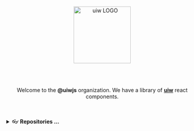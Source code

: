 <br />
<p align="center">
  <a href="https://uiwjs.github.io">
    <img alt="uiw LOGO" width="150" src="https://raw.githubusercontent.com/uiwjs/uiw/92f189f53312f1177466f48991736f95f86da0a6/src/assets/logo-README.svg?sanitize=true">
  </a>
</p>

<br />
<br />

<p align="center">Welcome to the <b>@uiwjs</b> organization. We have a library of <a href="https://github.com/uiwjs/uiw"><b>uiw</b></a> react components.</p>

<br />
<br />



<details>
<summary> 👓 <b>Repositories ...</b></summary>

The **uiwjs** project has a number of repositories, some important ones include:

| project | homepage | stars | last commit | downloads | version
| :--- | --- | :--- | :--- | :--- | :--- |
| [uiw](https://github.com/uiwjs/uiw) | [`#homepage`](https://uiwjs.github.io/uiw/) | [![GitHub stars](https://img.shields.io/github/stars/uiwjs/uiw?style=flat)](https://github.com/uiwjs/uiw/stargazers) | [![GitHub last commit](https://img.shields.io/github/last-commit/uiwjs/uiw?style=flat&label=last)](https://github.com/uiwjs/uiw/commits) | [![NPM Downloads](https://img.shields.io/npm/dm/uiw.svg?label=&logo=npm&style=flat&labelColor=ffacab&color=dd4e4c)](https://www.npmjs.com/package/uiw) | [![npm version](https://img.shields.io/npm/v/uiw.svg)](https://www.npmjs.com/package/uiw) |
| [react-codemirror](https://github.com/uiwjs/react-codemirror) 🔥🔥🔥 | [`#homepage`](https://uiwjs.github.io/react-codemirror/) | [![GitHub stars](https://img.shields.io/github/stars/uiwjs/react-codemirror?style=flat)](https://github.com/uiwjs/react-codemirror/stargazers) | [![GitHub last commit](https://img.shields.io/github/last-commit/uiwjs/react-codemirror?style=flat&label=last)](https://github.com/uiwjs/react-codemirror/commits) | [![NPM Downloads](https://img.shields.io/npm/dm/@uiw/react-codemirror.svg?label=&logo=npm&style=flat&labelColor=ffacab&color=dd4e4c)](https://www.npmjs.com/package/@uiw/react-codemirror) | [![npm version](https://img.shields.io/npm/v/@uiw/react-codemirror.svg)](https://www.npmjs.com/package/@uiw/react-codemirror) |
| [react-login-page](https://github.com/uiwjs/react-login-page) | [`#homepage`](https://uiwjs.github.io/react-login-page/) | [![GitHub stars](https://img.shields.io/github/stars/uiwjs/react-login-page?style=flat)](https://github.com/uiwjs/react-login-page/stargazers) | [![GitHub last commit](https://img.shields.io/github/last-commit/uiwjs/react-login-page?style=flat&label=last)](https://github.com/uiwjs/react-login-page/commits) | [![NPM Downloads](https://img.shields.io/npm/dm/react-login-page.svg?label=&logo=npm&style=flat&labelColor=ffacab&color=dd4e4c)](https://www.npmjs.com/package/react-login-page) | [![npm version](https://img.shields.io/npm/v/react-login-page.svg)](https://www.npmjs.com/package/react-login-page) |
| [react-md-editor](https://github.com/uiwjs/react-md-editor) 🔥🔥🔥 | [`#homepage`](https://uiwjs.github.io/react-md-editor/) | [![GitHub stars](https://img.shields.io/github/stars/uiwjs/react-md-editor?style=flat)](https://github.com/uiwjs/react-md-editor/stargazers) | [![GitHub last commit](https://img.shields.io/github/last-commit/uiwjs/react-md-editor?style=flat&label=last)](https://github.com/uiwjs/react-md-editor/commits) | [![NPM Downloads](https://img.shields.io/npm/dm/@uiw/react-md-editor.svg?label=&logo=npm&style=flat&labelColor=ffacab&color=dd4e4c)](https://www.npmjs.com/package/@uiw/react-md-editor) | [![npm version](https://img.shields.io/npm/v/@uiw/react-md-editor.svg)](https://www.npmjs.com/package/@uiw/react-md-editor) |
| [react-textarea-code-editor](https://github.com/uiwjs/react-textarea-code-editor) 🔥🔥 | [`#homepage`](https://uiwjs.github.io/react-textarea-code-editor/) | [![GitHub stars](https://img.shields.io/github/stars/uiwjs/react-textarea-code-editor?style=flat)](https://github.com/uiwjs/react-textarea-code-editor/stargazers) | [![GitHub last commit](https://img.shields.io/github/last-commit/uiwjs/react-textarea-code-editor?style=flat&label=last)](https://github.com/uiwjs/react-textarea-code-editor/commits) | [![NPM Downloads](https://img.shields.io/npm/dm/@uiw/react-textarea-code-editor.svg?label=&logo=npm&style=flat&labelColor=ffacab&color=dd4e4c)](https://www.npmjs.com/package/@uiw/react-textarea-code-editor) | [![npm version](https://img.shields.io/npm/v/@uiw/react-textarea-code-editor.svg)](https://www.npmjs.com/package/@uiw/react-textarea-code-editor) |
| [react-markdown-preview](https://github.com/uiwjs/react-markdown-preview) 🔥🔥 | [`#homepage`](https://uiwjs.github.io/react-markdown-preview/) | [![GitHub stars](https://img.shields.io/github/stars/uiwjs/react-markdown-preview?style=flat)](https://github.com/uiwjs/react-markdown-preview/stargazers) | [![GitHub last commit](https://img.shields.io/github/last-commit/uiwjs/react-markdown-preview?style=flat&label=last)](https://github.com/uiwjs/react-markdown-preview/commits) | [![NPM Downloads](https://img.shields.io/npm/dm/@uiw/react-markdown-preview.svg?label=&logo=npm&style=flat&labelColor=ffacab&color=dd4e4c)](https://www.npmjs.com/package/@uiw/react-markdown-preview) | [![npm version](https://img.shields.io/npm/v/@uiw/react-markdown-preview.svg)](https://www.npmjs.com/package/@uiw/react-markdown-preview) |
| [react-markdown-editor](https://github.com/uiwjs/react-markdown-editor) 🔥 | [`#homepage`](https://uiwjs.github.io/react-markdown-editor/) | [![GitHub stars](https://img.shields.io/github/stars/uiwjs/react-markdown-editor?style=flat)](https://github.com/uiwjs/react-markdown-editor/stargazers) | [![GitHub last commit](https://img.shields.io/github/last-commit/uiwjs/react-markdown-editor?style=flat&label=last)](https://github.com/uiwjs/react-markdown-editor/commits) | [![NPM Downloads](https://img.shields.io/npm/dm/@uiw/react-markdown-editor.svg?label=&logo=npm&style=flat&labelColor=ffacab&color=dd4e4c)](https://www.npmjs.com/package/@uiw/react-markdown-editor) | [![npm version](https://img.shields.io/npm/v/@uiw/react-markdown-editor.svg)](https://www.npmjs.com/package/@uiw/react-markdown-editor) |
| [react-json-view](https://github.com/uiwjs/react-json-view) | [`#homepage`](https://uiwjs.github.io/react-json-view/) | [![GitHub stars](https://img.shields.io/github/stars/uiwjs/react-json-view?style=flat)](https://github.com/uiwjs/react-json-view/stargazers) | [![GitHub last commit](https://img.shields.io/github/last-commit/uiwjs/react-json-view?style=flat&label=last)](https://github.com/uiwjs/react-json-view/commits) | [![NPM Downloads](https://img.shields.io/npm/dm/@uiw/react-json-view.svg?label=&logo=npm&style=flat&labelColor=ffacab&color=dd4e4c)](https://www.npmjs.com/package/@uiw/react-json-view) | [![npm version](https://img.shields.io/npm/v/@uiw/react-json-view.svg)](https://www.npmjs.com/package/@uiw/react-json-view) |
| [react-heat-map](https://github.com/uiwjs/react-heat-map) 🔥 | [`#homepage`](https://uiwjs.github.io/react-heat-map/) | [![GitHub stars](https://img.shields.io/github/stars/uiwjs/react-heat-map?style=flat)](https://github.com/uiwjs/react-heat-map/stargazers) | [![GitHub last commit](https://img.shields.io/github/last-commit/uiwjs/react-heat-map?style=flat&label=last)](https://github.com/uiwjs/react-heat-map/commits) | [![NPM Downloads](https://img.shields.io/npm/dm/@uiw/react-heat-map.svg?label=&logo=npm&style=flat&labelColor=ffacab&color=dd4e4c)](https://www.npmjs.com/package/@uiw/react-heat-map) | [![npm version](https://img.shields.io/npm/v/@uiw/react-heat-map.svg)](https://www.npmjs.com/package/@uiw/react-heat-map) |
| [react-amap](https://github.com/uiwjs/react-amap) 🔥 | [`#homepage`](https://uiwjs.github.io/react-amap/) | [![GitHub stars](https://img.shields.io/github/stars/uiwjs/react-amap?style=flat)](https://github.com/uiwjs/react-amap) | [![GitHub last commit](https://img.shields.io/github/last-commit/uiwjs/react-amap?style=flat&label=last)](https://github.com/uiwjs/react-amap/commits) | [![NPM Downloads](https://img.shields.io/npm/dm/@uiw/react-amap.svg?label=&logo=npm&style=flat&labelColor=ffacab&color=dd4e4c)](https://www.npmjs.com/package/@uiw/react-amap) | [![npm version](https://img.shields.io/npm/v/@uiw/react-amap.svg)](https://www.npmjs.com/package/@uiw/react-amap) |
| [react-baidu-map](https://github.com/uiwjs/react-baidu-map) 🔥 | [`#homepage`](https://uiwjs.github.io/react-baidu-map/) | [![GitHub stars](https://img.shields.io/github/stars/uiwjs/react-baidu-map?style=flat)](https://github.com/uiwjs/react-baidu-map/stargazers) | [![GitHub last commit](https://img.shields.io/github/last-commit/uiwjs/react-baidu-map?style=flat&label=last)](https://github.com/uiwjs/react-baidu-map/commits) | [![NPM Downloads](https://img.shields.io/npm/dm/@uiw/react-baidu-map.svg?label=&logo=npm&style=flat&labelColor=ffacab&color=dd4e4c)](https://www.npmjs.com/package/@uiw/react-baidu-map) | [![npm version](https://img.shields.io/npm/v/@uiw/react-baidu-map.svg)](https://www.npmjs.com/package/@uiw/react-baidu-map) |
| [react-color](https://github.com/uiwjs/react-color) 🔥 | [`#homepage`](https://uiwjs.github.io/react-color/) | [![GitHub stars](https://img.shields.io/github/stars/uiwjs/react-color?style=flat)](https://github.com/uiwjs/react-color/stargazers) | [![GitHub last commit](https://img.shields.io/github/last-commit/uiwjs/react-color?style=flat&label=last)](https://github.com/uiwjs/react-color/commits) | [![NPM Downloads](https://img.shields.io/npm/dm/@uiw/react-color.svg?label=&logo=npm&style=flat&labelColor=ffacab&color=dd4e4c)](https://www.npmjs.com/package/@uiw/react-color) | [![npm version](https://img.shields.io/npm/v/@uiw/react-color.svg)](https://www.npmjs.com/package/@uiw/react-color) |
| [react-layout](https://github.com/uiwjs/react-layout) 🔥 | [`#homepage`](https://uiwjs.github.io/react-layout/) | [![GitHub stars](https://img.shields.io/github/stars/uiwjs/react-layout?style=flat)](https://github.com/uiwjs/react-layout/stargazers) | [![GitHub last commit](https://img.shields.io/github/last-commit/uiwjs/react-layout?style=flat&label=last)](https://github.com/uiwjs/react-layout/commits) | [![NPM Downloads](https://img.shields.io/npm/dm/@uiw/react-layout.svg?label=&logo=npm&style=flat&labelColor=ffacab&color=dd4e4c)](https://www.npmjs.com/package/@uiw/react-layout) | [![npm version](https://img.shields.io/npm/v/@uiw/react-layout.svg)](https://www.npmjs.com/package/@uiw/react-layout) |
| [react-code-preview](https://github.com/uiwjs/react-code-preview) | [`#homepage`](https://uiwjs.github.io/react-code-preview/) | [![GitHub stars](https://img.shields.io/github/stars/uiwjs/react-code-preview?style=flat)](https://github.com/uiwjs/react-code-preview/stargazers) | [![GitHub last commit](https://img.shields.io/github/last-commit/uiwjs/react-code-preview?style=flat&label=last)](https://github.com/uiwjs/react-code-preview/commits) | [![NPM Downloads](https://img.shields.io/npm/dm/@uiw/react-code-preview.svg?label=&logo=npm&style=flat&labelColor=ffacab&color=dd4e4c)](https://www.npmjs.com/package/@uiw/react-code-preview) | [![npm version](https://img.shields.io/npm/v/@uiw/react-code-preview.svg)](https://www.npmjs.com/package/@uiw/react-code-preview) |
| [react-code-preview-layout](https://github.com/uiwjs/react-code-preview-layout) | [`#homepage`](https://uiwjs.github.io/react-code-preview-layout/) | [![GitHub stars](https://img.shields.io/github/stars/uiwjs/react-code-preview-layout?style=flat)](https://github.com/uiwjs/react-code-preview-layout/stargazers) | [![GitHub last commit](https://img.shields.io/github/last-commit/uiwjs/react-code-preview-layout?style=flat&label=last)](https://github.com/uiwjs/react-code-preview-layout/commits) | [![NPM Downloads](https://img.shields.io/npm/dm/react-code-preview-layout.svg?label=&logo=npm&style=flat&labelColor=ffacab&color=dd4e4c)](https://www.npmjs.com/package/@uiw/react-code-preview-layout) | [![npm version](https://img.shields.io/npm/v/react-code-preview-layout.svg)](https://www.npmjs.com/package/@uiw/react-code-preview-layout) |
| [react-native-alipay](https://github.com/uiwjs/react-native-alipay) | [`#homepage`](https://uiwjs.github.io/react-native-alipay/) | [![GitHub stars](https://img.shields.io/github/stars/uiwjs/react-native-alipay?style=flat)](https://github.com/uiwjs/react-native-alipay/stargazers) | [![GitHub last commit](https://img.shields.io/github/last-commit/uiwjs/react-native-alipay?style=flat&label=last)](https://github.com/uiwjs/react-native-alipay/commits) | [![NPM Downloads](https://img.shields.io/npm/dm/@uiw/react-native-alipay.svg?label=&logo=npm&style=flat&labelColor=ffacab&color=dd4e4c)](https://www.npmjs.com/package/@uiw/react-native-alipay) | [![npm version](https://img.shields.io/npm/v/@uiw/react-native-alipay.svg)](https://www.npmjs.com/package/@uiw/react-native-alipay) |
| [react-native-amap-geolocation](https://github.com/uiwjs/react-native-amap-geolocation) | [`#homepage`](https://uiwjs.github.io/react-native-amap-geolocation/) | [![GitHub stars](https://img.shields.io/github/stars/uiwjs/react-native-amap-geolocation?style=flat)](https://github.com/uiwjs/react-native-amap-geolocation/stargazers) | [![GitHub last commit](https://img.shields.io/github/last-commit/uiwjs/react-native-amap-geolocation?style=flat&label=last)](https://github.com/uiwjs/react-native-amap-geolocation/commits) | [![NPM Downloads](https://img.shields.io/npm/dm/@uiw/react-native-amap-geolocation.svg?label=&logo=npm&style=flat&labelColor=ffacab&color=dd4e4c)](https://www.npmjs.com/package/@uiw/react-native-amap-geolocation) | [![npm version](https://img.shields.io/npm/v/@uiw/react-native-amap-geolocation.svg)](https://www.npmjs.com/package/@uiw/react-native-amap-geolocation) |
| [date-formatter](https://github.com/uiwjs/date-formatter) | [`#homepage`](https://uiwjs.github.io/date-formatter/) | [![GitHub stars](https://img.shields.io/github/stars/uiwjs/date-formatter?style=flat)](https://github.com/uiwjs/date-formatter/stargazers) | [![GitHub last commit](https://img.shields.io/github/last-commit/uiwjs/date-formatter?style=flat&label=last)](https://github.com/uiwjs/date-formatter/commits) | [![NPM Downloads](https://img.shields.io/npm/dm/@uiw/formatter.svg?label=&logo=npm&style=flat&labelColor=ffacab&color=dd4e4c)](https://www.npmjs.com/package/@uiw/formatter) | [![npm version](https://img.shields.io/npm/v/@uiw/formatter.svg)](https://www.npmjs.com/package/@uiw/formatter) |
| [react-github-corners](https://github.com/uiwjs/react-github-corners) | [`#homepage`](https://uiwjs.github.io/react-github-corners/) | [![GitHub stars](https://img.shields.io/github/stars/uiwjs/react-github-corners?style=flat)](https://github.com/uiwjs/react-github-corners/stargazers) | [![GitHub last commit](https://img.shields.io/github/last-commit/uiwjs/react-github-corners?style=flat&label=last)](https://github.com/uiwjs/react-github-corners/commits) | [![NPM Downloads](https://img.shields.io/npm/dm/@uiw/react-github-corners.svg?label=&logo=npm&style=flat&labelColor=ffacab&color=dd4e4c)](https://www.npmjs.com/package/@uiw/react-github-corners) | [![npm version](https://img.shields.io/npm/v/@uiw/react-github-corners.svg)](https://www.npmjs.com/package/@uiw/react-github-corners) |
| [react-split](https://github.com/uiwjs/react-split) | [`#homepage`](https://uiwjs.github.io/react-split/) | [![GitHub stars](https://img.shields.io/github/stars/uiwjs/react-split?style=flat)](https://github.com/uiwjs/react-split/stargazers) | [![GitHub last commit](https://img.shields.io/github/last-commit/uiwjs/react-split?style=flat&label=last)](https://github.com/uiwjs/react-split/commits) | [![NPM Downloads](https://img.shields.io/npm/dm/@uiw/react-split.svg?label=&logo=npm&style=flat&labelColor=ffacab&color=dd4e4c)](https://www.npmjs.com/package/@uiw/react-split) | [![npm version](https://img.shields.io/npm/v/@uiw/react-split.svg)](https://www.npmjs.com/package/@uiw/react-split) |
| [react-back-to-top](https://github.com/uiwjs/react-back-to-top) | [`#homepage`](https://uiwjs.github.io/react-back-to-top/) | [![GitHub stars](https://img.shields.io/github/stars/uiwjs/react-back-to-top?style=flat)](https://github.com/uiwjs/react-back-to-top/stargazers) | [![GitHub last commit](https://img.shields.io/github/last-commit/uiwjs/react-back-to-top?style=flat&label=last)](https://github.com/uiwjs/react-back-to-top/commits) | [![NPM Downloads](https://img.shields.io/npm/dm/@uiw/react-back-to-top.svg?label=&logo=npm&style=flat&labelColor=ffacab&color=dd4e4c)](https://www.npmjs.com/package/@uiw/react-back-to-top) | [![npm version](https://img.shields.io/npm/v/@uiw/react-back-to-top.svg)](https://www.npmjs.com/package/@uiw/react-back-to-top) |
| [react-watermark](https://github.com/uiwjs/react-watermark) | [`#homepage`](https://uiwjs.github.io/react-watermark/) | [![GitHub stars](https://img.shields.io/github/stars/uiwjs/react-watermark?style=flat)](https://github.com/uiwjs/react-watermark/stargazers) | [![GitHub last commit](https://img.shields.io/github/last-commit/uiwjs/react-watermark?style=flat&label=last)](https://github.com/uiwjs/react-watermark/commits) | [![NPM Downloads](https://img.shields.io/npm/dm/@uiw/react-watermark.svg?label=&logo=npm&style=flat&labelColor=ffacab&color=dd4e4c)](https://www.npmjs.com/package/@uiw/react-watermark) | [![npm version](https://img.shields.io/npm/v/@uiw/react-watermark.svg)](https://www.npmjs.com/package/@uiw/react-watermark) |
| [react-prismjs](https://github.com/uiwjs/react-prismjs) | [`#homepage`](https://uiwjs.github.io/react-prismjs/) | [![GitHub stars](https://img.shields.io/github/stars/uiwjs/react-prismjs?style=flat)](https://github.com/uiwjs/react-prismjs/stargazers) | [![GitHub last commit](https://img.shields.io/github/last-commit/uiwjs/react-prismjs?style=flat&label=last)](https://github.com/uiwjs/react-prismjs/commits) | [![NPM Downloads](https://img.shields.io/npm/dm/@uiw/react-prismjs.svg?label=&logo=npm&style=flat&labelColor=ffacab&color=dd4e4c)](https://www.npmjs.com/package/@uiw/react-prismjs) | [![npm version](https://img.shields.io/npm/v/@uiw/react-prismjs.svg)](https://www.npmjs.com/package/@uiw/react-prismjs) |
| [react-clock](https://github.com/uiwjs/react-clock) | [`#homepage`](https://uiwjs.github.io/react-clock/) | [![GitHub stars](https://img.shields.io/github/stars/uiwjs/react-clock?style=flat)](https://github.com/uiwjs/react-clock/stargazers) | [![GitHub last commit](https://img.shields.io/github/last-commit/uiwjs/react-clock?style=flat&label=last)](https://github.com/uiwjs/react-clock/commits) | [![NPM Downloads](https://img.shields.io/npm/dm/@uiw/react-clock.svg?label=&logo=npm&style=flat&labelColor=ffacab&color=dd4e4c)](https://www.npmjs.com/package/@uiw/react-clock) | [![npm version](https://img.shields.io/npm/v/@uiw/react-clock.svg)](https://www.npmjs.com/package/@uiw/react-clock) |
| [react-tabs-draggable](https://github.com/uiwjs/react-tabs-draggable) | [`#homepage`](https://uiwjs.github.io/react-tabs-draggable/) | [![GitHub stars](https://img.shields.io/github/stars/uiwjs/react-tabs-draggable?style=flat)](https://github.com/uiwjs/react-tabs-draggable/stargazers) | [![GitHub last commit](https://img.shields.io/github/last-commit/uiwjs/react-tabs-draggable?style=flat&label=last)](https://github.com/uiwjs/react-tabs-draggable/commits) | [![NPM Downloads](https://img.shields.io/npm/dm/@uiw/react-tabs-draggable.svg?label=&logo=npm&style=flat&labelColor=ffacab&color=dd4e4c)](https://www.npmjs.com/package/@uiw/react-tabs-draggable) | [![npm version](https://img.shields.io/npm/v/@uiw/react-tabs-draggable.svg)](https://www.npmjs.com/package/@uiw/react-tabs-draggable) |
| [file-icons](https://github.com/uiwjs/file-icons) | [`#homepage`](https://uiwjs.github.io/file-icons/) | [![GitHub stars](https://img.shields.io/github/stars/uiwjs/file-icons?style=flat)](https://github.com/uiwjs/file-icons/stargazers) | [![GitHub last commit](https://img.shields.io/github/last-commit/uiwjs/file-icons?style=flat&label=last)](https://github.com/uiwjs/file-icons/commits) | [![NPM Downloads](https://img.shields.io/npm/dm/@uiw/file-icons.svg?label=&logo=npm&style=flat&labelColor=ffacab&color=dd4e4c)](https://www.npmjs.com/package/@uiw/file-icons) | [![npm version](https://img.shields.io/npm/v/@uiw/file-icons.svg)](https://www.npmjs.com/package/@uiw/file-icons) |
| [icons](https://github.com/uiwjs/icons) 🔥 | [`#homepage`](https://uiwjs.github.io/icons/) | [![GitHub stars](https://img.shields.io/github/stars/uiwjs/icons?style=flat)](https://github.com/uiwjs/icons/stargazers) | [![GitHub last commit](https://img.shields.io/github/last-commit/uiwjs/icons?style=flat&label=last)](https://github.com/uiwjs/icons/commits) | [![NPM Downloads](https://img.shields.io/npm/dm/@uiw/icons.svg?label=&logo=npm&style=flat&labelColor=ffacab&color=dd4e4c)](https://www.npmjs.com/package/@uiw/icons) | [![npm version](https://img.shields.io/npm/v/@uiw/icons.svg)](https://www.npmjs.com/package/@uiw/icons) |
| [reset-css](https://github.com/uiwjs/reset-css) | [`#homepage`](https://uiwjs.github.io/reset-css/) | [![GitHub stars](https://img.shields.io/github/stars/uiwjs/reset-css?style=flat)](https://github.com/uiwjs/reset-css/stargazers) | [![GitHub last commit](https://img.shields.io/github/last-commit/uiwjs/reset-css?style=flat&label=last)](https://github.com/uiwjs/reset-css/commits) | [![NPM Downloads](https://img.shields.io/npm/dm/@uiw/reset.css.svg?label=&logo=npm&style=flat&labelColor=ffacab&color=dd4e4c)](https://www.npmjs.com/package/@uiw/reset.css) | [![npm version](https://img.shields.io/npm/v/@uiw/reset.css.svg)](https://www.npmjs.com/package/@uiw/reset.css) |
| [copy-to-clipboard](https://github.com/uiwjs/copy-to-clipboard) 🔥🔥🔥 | [`#homepage`](https://uiwjs.github.io/copy-to-clipboard/) | [![GitHub stars](https://img.shields.io/github/stars/uiwjs/copy-to-clipboard?style=flat)](https://github.com/uiwjs/copy-to-clipboard/stargazers) | [![GitHub last commit](https://img.shields.io/github/last-commit/uiwjs/copy-to-clipboard?style=flat&label=last)](https://github.com/uiwjs/copy-to-clipboard/commits) | [![NPM Downloads](https://img.shields.io/npm/dm/@uiw/copy-to-clipboard.svg?label=&logo=npm&style=flat&labelColor=ffacab&color=dd4e4c)](https://www.npmjs.com/package/@uiw/copy-to-clipboard) | [![npm version](https://img.shields.io/npm/v/@uiw/copy-to-clipboard.svg)](https://www.npmjs.com/package/@uiw/copy-to-clipboard) |
| [react-mac-keyboard](https://github.com/uiwjs/react-mac-keyboard) | [`#homepage`](https://uiwjs.github.io/react-mac-keyboard/) | [![GitHub stars](https://img.shields.io/github/stars/uiwjs/react-mac-keyboard?style=flat)](https://github.com/uiwjs/react-mac-keyboard/stargazers) | [![GitHub last commit](https://img.shields.io/github/last-commit/uiwjs/react-mac-keyboard?style=flat&label=last)](https://github.com/uiwjs/react-mac-keyboard/commits) | [![NPM Downloads](https://img.shields.io/npm/dm/@uiw/react-mac-keyboard.svg?label=&logo=npm&style=flat&labelColor=ffacab&color=dd4e4c)](https://www.npmjs.com/package/@uiw/react-mac-keyboard) | [![npm version](https://img.shields.io/npm/v/@uiw/react-mac-keyboard.svg)](https://www.npmjs.com/package/@uiw/react-mac-keyboard) |
| [react-domain-verify](https://github.com/uiwjs/react-domain-verify) | [`#homepage`](https://uiwjs.github.io/react-domain-verify/) | [![GitHub stars](https://img.shields.io/github/stars/uiwjs/react-domain-verify?style=flat)](https://github.com/uiwjs/react-domain-verify/stargazers) | [![GitHub last commit](https://img.shields.io/github/last-commit/uiwjs/react-domain-verify?style=flat&label=last)](https://github.com/uiwjs/react-domain-verify/commits) | [![NPM Downloads](https://img.shields.io/npm/dm/@uiw/react-domain-verify.svg?label=&logo=npm&style=flat&labelColor=ffacab&color=dd4e4c)](https://www.npmjs.com/package/@uiw/react-domain-verify) | [![npm version](https://img.shields.io/npm/v/@uiw/react-domain-verify.svg)](https://www.npmjs.com/package/@uiw/react-domain-verify) |
| [react-stackblitz](https://github.com/uiwjs/react-stackblitz) | [`#homepage`](https://uiwjs.github.io/react-stackblitz/) | [![GitHub stars](https://img.shields.io/github/stars/uiwjs/react-stackblitz?style=flat)](https://github.com/uiwjs/react-stackblitz/stargazers) | [![GitHub last commit](https://img.shields.io/github/last-commit/uiwjs/react-stackblitz?style=flat&label=last)](https://github.com/uiwjs/react-stackblitz/commits) | [![NPM Downloads](https://img.shields.io/npm/dm/@uiw/react-stackblitz.svg?label=&logo=npm&style=flat&labelColor=ffacab&color=dd4e4c)](https://www.npmjs.com/package/@uiw/react-stackblitz) | [![npm version](https://img.shields.io/npm/v/@uiw/react-stackblitz.svg)](https://www.npmjs.com/package/@uiw/react-stackblitz) |
| [react-codesandbox](https://github.com/uiwjs/react-codesandbox) | [`#homepage`](https://uiwjs.github.io/react-codesandbox/) | [![GitHub stars](https://img.shields.io/github/stars/uiwjs/react-codesandbox?style=flat)](https://github.com/uiwjs/react-codesandbox/stargazers) | [![GitHub last commit](https://img.shields.io/github/last-commit/uiwjs/react-codesandbox?style=flat&label=last)](https://github.com/uiwjs/react-codesandbox/commits) | [![NPM Downloads](https://img.shields.io/npm/dm/@uiw/react-codesandbox.svg?label=&logo=npm&style=flat&labelColor=ffacab&color=dd4e4c)](https://www.npmjs.com/package/@uiw/react-codesandbox) | [![npm version](https://img.shields.io/npm/v/@uiw/react-codesandbox.svg)](https://www.npmjs.com/package/@uiw/react-codesandbox) |
| [react-codepen](https://github.com/uiwjs/react-codepen) | [`#homepage`](https://uiwjs.github.io/react-codepen/) | [![GitHub stars](https://img.shields.io/github/stars/uiwjs/react-codepen?style=flat)](https://github.com/uiwjs/react-codepen/stargazers) | [![GitHub last commit](https://img.shields.io/github/last-commit/uiwjs/react-codepen?style=flat&label=last)](https://github.com/uiwjs/react-codepen/commits) | [![NPM Downloads](https://img.shields.io/npm/dm/@uiw/react-codepen.svg?label=&logo=npm&style=flat&labelColor=ffacab&color=dd4e4c)](https://www.npmjs.com/package/@uiw/react-codepen) | [![npm version](https://img.shields.io/npm/v/@uiw/react-codepen.svg)](https://www.npmjs.com/package/@uiw/react-codepen) |
| [react-shields](https://github.com/uiwjs/react-shields) | [`#homepage`](https://uiwjs.github.io/react-shields/) | [![GitHub stars](https://img.shields.io/github/stars/uiwjs/react-shields?style=flat)](https://github.com/uiwjs/react-shields/stargazers) | [![GitHub last commit](https://img.shields.io/github/last-commit/uiwjs/react-shields?style=flat&label=last)](https://github.com/uiwjs/react-shields/commits) | [![NPM Downloads](https://img.shields.io/npm/dm/@uiw/react-shields.svg?label=&logo=npm&style=flat&labelColor=ffacab&color=dd4e4c)](https://www.npmjs.com/package/@uiw/react-shields) | [![npm version](https://img.shields.io/npm/v/@uiw/react-shields.svg)](https://www.npmjs.com/package/@uiw/react-shields) |
| [react-only-when](https://github.com/uiwjs/react-only-when) | [`#homepage`](https://uiwjs.github.io/react-only-when/) | [![GitHub stars](https://img.shields.io/github/stars/uiwjs/react-only-when?style=flat)](https://github.com/uiwjs/react-only-when/stargazers) | [![GitHub last commit](https://img.shields.io/github/last-commit/uiwjs/react-only-when?style=flat&label=last)](https://github.com/uiwjs/react-only-when/commits) | [![NPM Downloads](https://img.shields.io/npm/dm/@uiw/react-only-when.svg?label=&logo=npm&style=flat&labelColor=ffacab&color=dd4e4c)](https://www.npmjs.com/package/@uiw/react-only-when) | [![npm version](https://img.shields.io/npm/v/@uiw/react-only-when.svg)](https://www.npmjs.com/package/@uiw/react-only-when) |
| [react-keywords](https://github.com/uiwjs/react-keywords) | [`#homepage`](https://uiwjs.github.io/react-keywords/) | [![GitHub stars](https://img.shields.io/github/stars/uiwjs/react-keywords?style=flat)](https://github.com/uiwjs/react-keywords/stargazers) | [![GitHub last commit](https://img.shields.io/github/last-commit/uiwjs/react-keywords?style=flat&label=last)](https://github.com/uiwjs/react-keywords/commits) | [![NPM Downloads](https://img.shields.io/npm/dm/react-keywords.svg?label=&logo=npm&style=flat&labelColor=ffacab&color=dd4e4c)](https://www.npmjs.com/package/react-keywords) | [![npm version](https://img.shields.io/npm/v/react-keywords.svg)](https://www.npmjs.com/package/react-keywords) |
| [react-run-web](https://github.com/uiwjs/react-run-web) | [`#homepage`](https://uiwjs.github.io/react-run-web/) | [![GitHub stars](https://img.shields.io/github/stars/uiwjs/react-run-web?style=flat)](https://github.com/uiwjs/react-run-web/stargazers) | [![GitHub last commit](https://img.shields.io/github/last-commit/uiwjs/react-run-web?style=flat&label=last)](https://github.com/uiwjs/react-run-web/commits) | [![NPM Downloads](https://img.shields.io/npm/dm/@uiw/react-run-web.svg?label=&logo=npm&style=flat&labelColor=ffacab&color=dd4e4c)](https://www.npmjs.com/package/@uiw/react-run-web) | [![npm version](https://img.shields.io/npm/v/@uiw/react-run-web.svg)](https://www.npmjs.com/package/@uiw/react-run-web) |
| [province-city-china](https://github.com/uiwjs/province-city-china) 🔥🔥 | [`#homepage`](https://uiwjs.github.io/province-city-china/) | [![GitHub stars](https://img.shields.io/github/stars/uiwjs/province-city-china?style=flat)](https://github.com/uiwjs/province-city-china/stargazers) | [![GitHub last commit](https://img.shields.io/github/last-commit/uiwjs/province-city-china?style=flat&label=last)](https://github.com/uiwjs/province-city-china/commits) | [![NPM Downloads](https://img.shields.io/npm/dm/province-city-china.svg?label=&logo=npm&style=flat&labelColor=ffacab&color=dd4e4c)](https://www.npmjs.com/package/province-city-china) | [![npm version](https://img.shields.io/npm/v/province-city-china.svg)](https://www.npmjs.com/package/province-city-china) |
| [babel-plugin-transform-remove-imports](https://github.com/uiwjs/babel-plugin-transform-remove-imports) 🔥🔥 | [`#homepage`](https://uiwjs.github.io/babel-plugin-transform-remove-imports/) | [![GitHub stars](https://img.shields.io/github/stars/uiwjs/babel-plugin-transform-remove-imports?style=flat)](https://github.com/uiwjs/babel-plugin-transform-remove-imports/stargazers) | [![GitHub last commit](https://img.shields.io/github/last-commit/uiwjs/babel-plugin-transform-remove-imports?style=flat&label=last)](https://github.com/uiwjs/babel-plugin-transform-remove-imports/commits) | [![NPM Downloads](https://img.shields.io/npm/dm/babel-plugin-transform-remove-imports.svg?label=&logo=npm&style=flat&labelColor=ffacab&color=dd4e4c)](https://www.npmjs.com/package/babel-plugin-transform-remove-imports) | [![npm version](https://img.shields.io/npm/v/babel-plugin-transform-remove-imports.svg)](https://www.npmjs.com/package/babel-plugin-transform-remove-imports) |
| [next-remove-imports](https://github.com/uiwjs/next-remove-imports) 🔥 | [`#homepage`](https://uiwjs.github.io/next-remove-imports/) | [![GitHub stars](https://img.shields.io/github/stars/uiwjs/next-remove-imports?style=flat)](https://github.com/uiwjs/next-remove-imports/stargazers) | [![GitHub last commit](https://img.shields.io/github/last-commit/uiwjs/next-remove-imports?style=flat&label=last)](https://github.com/uiwjs/next-remove-imports/commits) | [![NPM Downloads](https://img.shields.io/npm/dm/next-remove-imports.svg?label=&logo=npm&style=flat&labelColor=ffacab&color=dd4e4c)](https://www.npmjs.com/package/next-remove-imports) | [![npm version](https://img.shields.io/npm/v/next-remove-imports.svg)](https://www.npmjs.com/package/next-remove-imports) |
| [keycode-info](https://github.com/uiwjs/keycode-info) | [`#homepage`](https://uiwjs.github.io/keycode-info/) | [![GitHub stars](https://img.shields.io/github/stars/uiwjs/keycode-info?style=flat)](https://github.com/uiwjs/keycode-info/stargazers) | [![GitHub last commit](https://img.shields.io/github/last-commit/uiwjs/keycode-info?style=flat&label=last)](https://github.com/uiwjs/keycode-info/commits) | - | - |
| [json-viewer](https://github.com/uiwjs/json-viewer) | [`#homepage`](https://uiwjs.github.io/json-viewer/) | [![GitHub stars](https://img.shields.io/github/stars/uiwjs/json-viewer?style=flat)](https://github.com/uiwjs/json-viewer/stargazers) | [![GitHub last commit](https://img.shields.io/github/last-commit/uiwjs/json-viewer?style=flat&label=last)](https://github.com/uiwjs/json-viewer/commits) | - | - |
| [npm-unpkg](https://github.com/uiwjs/npm-unpkg) | [`#homepage`](https://uiwjs.github.io/npm-unpkg/) | [![GitHub stars](https://img.shields.io/github/stars/uiwjs/npm-unpkg?style=flat)](https://github.com/uiwjs/npm-unpkg/stargazers) | [![GitHub last commit](https://img.shields.io/github/last-commit/uiwjs/npm-unpkg?style=flat&label=last)](https://github.com/uiwjs/npm-unpkg/commits) | - | - |
| [ui-color](https://github.com/uiwjs/ui-color) | [`#homepage`](https://uiwjs.github.io/ui-color/) | [![GitHub stars](https://img.shields.io/github/stars/uiwjs/ui-color?style=flat)](https://github.com/uiwjs/ui-color/stargazers) | [![GitHub last commit](https://img.shields.io/github/last-commit/uiwjs/ui-color?style=flat&label=last)](https://github.com/uiwjs/ui-color/commits) | - | - |
| [Logo](https://github.com/uiwjs/logo) | [`#homepage`](https://uiwjs.github.io/logo) | [![GitHub stars](https://img.shields.io/github/stars/uiwjs/logo?style=flat)](https://github.com/uiwjs/logo/stargazers) | [![GitHub last commit](https://img.shields.io/github/last-commit/uiwjs/logo?style=flat&label=last)](https://github.com/uiwjs/logo/commits) | - | - |


</details>
